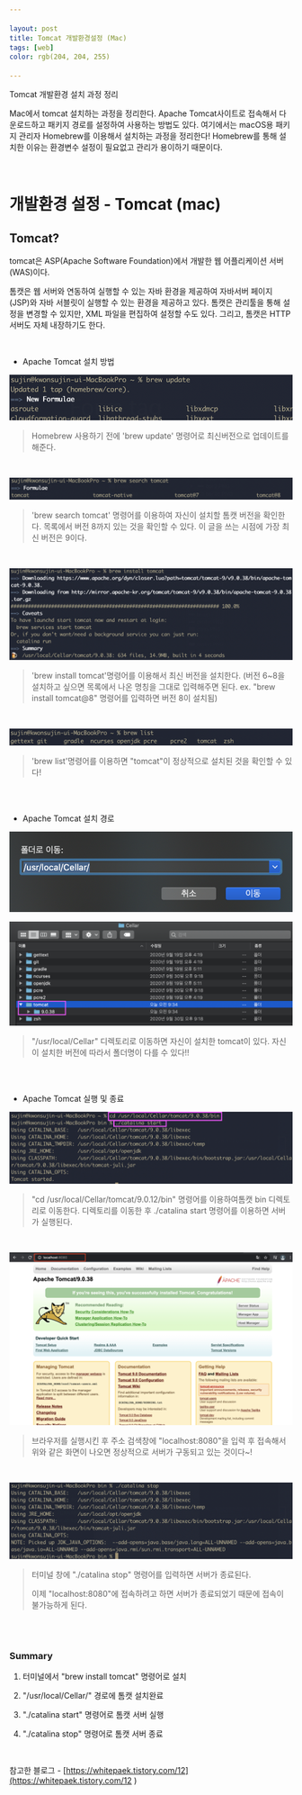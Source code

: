 ```yaml
---

layout: post
title: Tomcat 개발환경설정 (Mac)
tags: [web]
color: rgb(204, 204, 255)

---
```


Tomcat 개발환경 설치 과정 정리

Mac에서 tomcat 설치하는 과정을 정리한다. Apache Tomcat사이트로 접속해서 다운로드하고 패키지 경로를 설정하여 사용하는 방법도 있다. 여기에서는 macOS용 패키지 관리자 Homebrew를 이용해서 설치하는 과정을 정리한다! Homebrew를 통해 설치한 이유는 환경변수 설정이 필요없고 관리가 용이하기 때문이다. 

<br>

# 개발환경 설정 - Tomcat (mac)

## Tomcat? 

tomcat은 ASP(Apache Software Foundation)에서 개발한 웹 어플리케이션 서버(WAS)이다. 

톰캣은 웹 서버와 연동하여 실행할 수 있는 자바 환경을 제공하여 자바서버 페이지 (JSP)와 자바 서블릿이 실행할 수 있는 환경을 제공하고 있다. 톰캣은 관리툴을 통해 설정을 변경할 수 있지만, XML 파일을 편집하여 설정할 수도 있다. 그리고, 톰캣은 HTTP 서버도 자체 내장하기도 한다.

<br>

- Apache Tomcat 설치 방법

![br-up](/assets/img/pp1/br-up.png)

> Homebrew 사용하기 전에 'brew update' 명령어로 최신버전으로 업데이트를 해준다. 

<br>

![br-search](/assets/img/pp1/br-search.png)

> 'brew search tomcat' 명령어를 이용하여 자신이 설치할 톰캣 버전을 확인한다. 목록에서 버전 8까지 있는 것을 확인할 수 있다. 이 글을 쓰는 시점에 가장 최신 버전은 9이다. 

<br>

![br-stop](/assets/img/pp1/inst-tom.png)

> 'brew install tomcat'명령어를 이용해서 최신 버전을 설치한다. (버전 6~8을 설치하고 싶으면 목록에서 나온 명칭을 그대로 입력해주면 된다. ex. "brew install tomcat@8" 명령어를 입력하면 버전 8이 설치됨)

<br>

![br-li](/assets/img/pp1/br-li.png)

> 'brew list'명령어를 이용하면 "tomcat"이 정상적으로 설치된 것을 확인할 수 있다!

<br>

<br>

- Apache Tomcat 설치 경로

![tom-fol](/assets/img/pp1/tom-fol.png)

![cellar](/assets/img/pp1/cellar.png)

> "/usr/local/Cellar" 디렉토리로 이동하면 자신이 설치한 tomcat이 있다. 자신이 설치한 버전에 따라서 폴더명이 다를 수 있다!! 

<br>

<br>

- Apache Tomcat 실행 및 종료

![tom-start](/assets/img/pp1/tom-start.png)

> "cd /usr/local/Cellar/tomcat/9.0.12/bin" 명령어를 이용하여톰캣 bin 디렉토리로 이동한다. 디렉토리를 이동한 후 ./catalina start 명령어를 이용하면 서버가 실행된다. 

<br>

![localh](/assets/img/pp1/localh.png)

> 브라우저를 실행시킨 후 주소 검색창에 "localhost:8080"을 입력 후 접속해서 위와 같은 화면이 나오면 정상적으로 서버가 구동되고 있는 것이다~!

<br>

![br-stop](/assets/img/pp1/br-stop.png)

> 터미널 창에 "./catalina stop" 명령어를 입력하면 서버가 종료된다. 
>
> 이제 "localhost:8080"에 접속하려고 하면 서버가 종료되었기 때문에 접속이 불가능하게 된다. 

<br>

<br>

### Summary

1. 터미널에서 "brew install tomcat" 명령어로 설치 

2. "/usr/local/Cellar/" 경로에 톰캣 설치완료

3. "./catalina start" 명령어로 톰캣 서버 실행

4. "./catalina stop" 명령어로 톰캣 서버 종료

<br>

참고한 블로그 - [https://whitepaek.tistory.com/12](https://whitepaek.tistory.com/12 ) 